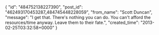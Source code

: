  {
   "id": "484752138227390",
   "post_id": "462493170453287_484745448228059",
   "from_name": "Scott Duncan",
   "message": "I get that. There's nothing you can do. You can't afford the resources/time anyway. Leave them to their fate.",
   "created_time": "2013-02-25T03:32:58+0000"
 }
